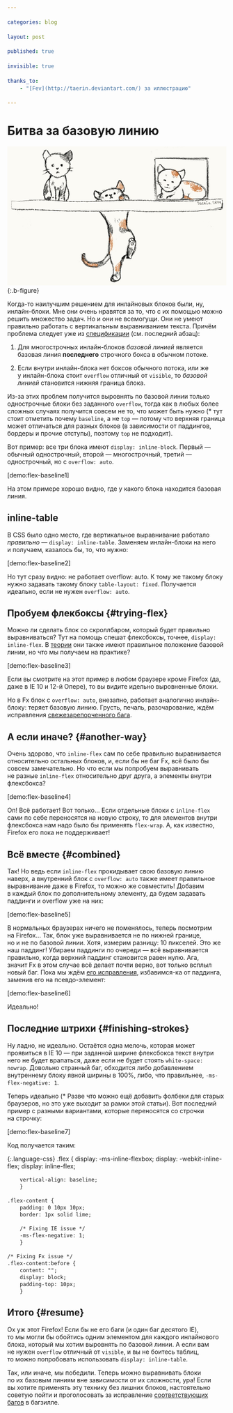 ```yaml
---

categories: blog

layout: post

published: true

invisible: true

thanks_to:
    - "[Fev](http://taerin.deviantart.com/) за иллюстрацию"

---
```


# Битва за базовую линию

![Котики](/pictures/flex-baseline.jpg){:.b-figure}

Когда-то наилучшим решением для инлайновых блоков были, ну, инлайн-блоки. Мне они очень нравятся за то, что с их помощью можно решить множество задач. Но и они не всемогущи. Они не умеют правильно работать с вертикальным выравниванием текста. Причём проблема следует уже из [спецификации][vertical-align] (см. последний абзац):

1. Для многострочных инлайн-блоков *базовой линией* является базовая линия **последнего** строчного бокса в обычном потоке.

2. Если внутри инлайн-блока нет боксов обычного потока, или же у инлайн-блока стоит `overflow` отличный от `visible`, то *базовой линией* становится нижняя граница блока.

Из-за этих проблем получится выровнять по базовой линии только однострочные блоки без заданного `overflow`, тогда как в любых более сложных случаях получится совсем не то, <span class="sidenote" id="why-baseline">что может быть нужно (* тут стоит отметить почему `baseline`, а не `top` — потому что верхняя граница может отличаться для разных блоков (в зависимости от паддингов, бордеры и прочие отступы), поэтому `top` не подходит)</span>.

Вот пример: все три блока имеют `display: inline-block`. Первый — обычный однострочный, второй — многострочный, третий — однострочный, но с `overflow: auto`.

[demo:flex-baseline1]

На этом примере хорошо видно, где у какого блока находится базовая линия.

## inline-table

В CSS было одно место, где вертикальное выравнивание работало *правильно* — `display: inline-table`. Заменяем инлайн-блоки на него и получаем, казалось бы, то, что нужно:

[demo:flex-baseline2]

Но тут сразу видно: не работает overflow: auto. К тому же такому блоку нужно задавать такому блоку `table-layout: fixed`. Получается идеально, если не нужен `overflow: auto`.

## Пробуем флекбоксы {#trying-flex}

Можно ли сделать блок со скроллбаром, который будет правильно выравниваться? Тут на помощь спешат флексбоксы, точнее, `display: inline-flex`. В [теории][flex-baselines] они также имеют правильное положение базовой линии, но что мы получаем на практике?

[demo:flex-baseline3]

Если вы смотрите на этот пример в любом браузере кроме Firefox (да, даже в IE 10 и 12-й Опере), то вы видите идельно выровненные блоки.

Но в Fx блок с `overflow: auto`, внезапно, работает аналогично инлайн-блоку: теряет базовую линию. Грусть, печаль, разочарование, ждём исправления [свежезарепорченного бага][bug1].

## А если иначе? {#another-way}

Очень здорово, что `inline-flex` сам по себе правильно выравнивается относительно остальных блоков, и, если бы не баг Fx, всё было бы совсем замечательно. Но что если мы попробуем выравнивать не разные `inline-flex` относительно друг друга, а элементы внутри флексбокса?

[demo:flex-baseline4]

Оп! Всё работает! Вот только... Если отдельные блоки с `inline-flex` сами по себе переносятся на новую строку, то для элементов внутри флексбокса нам надо было бы применять `flex-wrap`. А, как известно, Firefox его пока не поддерживает!

## Всё вместе {#combined}

Так! Но ведь если `inline-flex` прокидывает свою базовую линию наверх, а внутренний блок с `overflow: auto` также имеет правильное выравнивание даже в Firefox, то можно же совместить! Добавим в каждый блок по дополнительному элементу, да будем задавать паддинги и overflow уже на них:

[demo:flex-baseline5]

В нормальных браузерах ничего не поменялось, теперь посмотрим на Firefox... Так, блок уже выравнивается не по нижней границе, но и не по базовой линии. Хотя, измерим разницу: 10 пикселей. Это же наш паддинг! Убираем паддинги по очереди — всё выравнивается правильно, когда верхний паддинг становится равен нулю. Ага, значит Fx в этом случае всё делает почти верно, вот только всплыл новый баг. Пока мы ждём [его исправления][bug2], избавимся-ка от паддинга, заменив его на псевдо-элемент:

[demo:flex-baseline6]

Идеально!

## Последние штрихи {#finishing-strokes}

Ну ладно, не идеально. Остаётся одна мелочь, которая может проявиться в IE 10 — при заданной ширине флексбокса текст внутри него не будет врапаться, даже если не будет стоять `white-space: nowrap`. Довольно странный баг, обходится либо добавлением внутреннему блоку явной ширины в 100%, либо, что правильнее, `-ms-flex-negative: 1`.

Теперь <span class="sidenote" id="without-fallbacks">идеально (* Разве что можно ещё добавить фолбеки для старых браузеров, но это уже выходит за рамки этой статьи)</span>. Вот последний пример с разными вариантами, которые переносятся со строчки на строчку:

[demo:flex-baseline7]

Код получается таким:

{:.language-css}
    .flex {
        display: -ms-inline-flexbox;
        display: -webkit-inline-flex;
        display: inline-flex;

        vertical-align: baseline;
        }

    .flex-content {
        padding: 0 10px 10px;
        border: 1px solid lime;

        /* Fixing IE issue */
        -ms-flex-negative: 1;
        }

    /* Fixing Fx issue */
    .flex-content:before {
        content: "";
        display: block;
        padding-top: 10px;
        }

## Итого {#resume}

Ох уж этот Firefox! Если бы не его баги (и один баг десятого IE), то мы могли бы обойтись одним элементом для каждого инлайнового блока, который мы хотим выровнять по базовой линии. А если вам не нужен `overflow` отличный от `visible`, и вы не боитесь таблиц, то можно попробовать использовать `display: inline-table`.

Так, или иначе, мы победили. Теперь можно выравнивать блоки по их базовым линиям вне зависимости от их сложности, ура! Если вы хотите применять эту технику без лишних блоков, настоятельно советую пойти и проголосовать за исправление [соответствующих][bug1] [багов][bug2] в багзилле.

[bug1]: https://bugzilla.mozilla.org/show_bug.cgi?id=969874
[bug2]: https://bugzilla.mozilla.org/show_bug.cgi?id=969880
[vertical-align]: http://www.w3.org/TR/CSS2/visudet.html#propdef-vertical-align
[flex-baselines]: http://www.w3.org/TR/css3-flexbox/#flex-baselines
